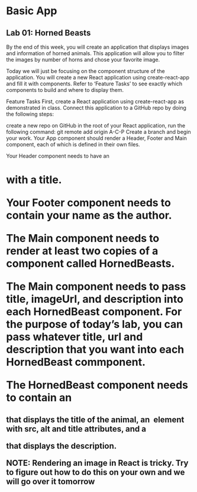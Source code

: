 # Basic App

## Lab 01: Horned Beasts

By the end of this week, you will create an application that displays images and information of horned animals. This application will allow you to filter the images by number of horns and chose your favorite image.

Today we will just be focusing on the component structure of the application. You will create a new React application using create-react-app and fill it with components. Refer to ‘Feature Tasks’ to see exactly which components to build and where to display them.

Feature Tasks
First, create a React application using create-react-app as demonstrated in class. Connect this application to a GitHub repo by doing the following steps:

create a new repo on GitHub
in the root of your React application, run the following command: git remote add origin <url-to-your-gitHub-repo>
A-C-P
Create a branch and begin your work.
Your App component should render a Header, Footer and Main component, each of which is defined in their own files.

Your Header component needs to have an <h1> with a title.

Your Footer component needs to contain your name as the author.

The Main component needs to render at least two copies of a component called HornedBeasts.

The Main component needs to pass title, imageUrl, and description into each HornedBeast component. For the purpose of today’s lab, you can pass whatever title, url and description that you want into each HornedBeast commponent.

The HornedBeast component needs to contain an <h2> that displays the title of the animal, an <img> element with src, alt and title attributes, and a <p> that displays the description.

NOTE: Rendering an image in React is tricky. Try to figure out how to do this on your own and we will go over it tomorrow
